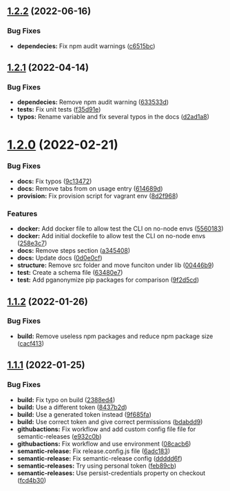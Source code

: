 ## [1.2.2](https://github.com/rebelstackio/pgfilter/compare/v1.2.1...v1.2.2) (2022-06-16)


### Bug Fixes

* **dependecies:** Fix npm audit warnings ([c6515bc](https://github.com/rebelstackio/pgfilter/commit/c6515bc3ceea2984edcdcf2181464995660a1501))

## [1.2.1](https://github.com/rebelstackio/pgfilter/compare/v1.2.0...v1.2.1) (2022-04-14)


### Bug Fixes

* **dependecies:** Remove npm audit warning ([633533d](https://github.com/rebelstackio/pgfilter/commit/633533d02c399ed0c0b29313facdaf498884d04e))
* **tests:** Fix unit tests ([f35d91e](https://github.com/rebelstackio/pgfilter/commit/f35d91e8596be16ca97cb14d8bf4c1503e7dfed4))
* **typos:** Rename variable and fix several typos in the docs ([d2ad1a8](https://github.com/rebelstackio/pgfilter/commit/d2ad1a8acd9933e3778c8066952f64b7b7ab1e91))

# [1.2.0](https://github.com/rebelstackio/pgfilter/compare/v1.1.2...v1.2.0) (2022-02-21)


### Bug Fixes

* **docs:** Fix typos ([9c13472](https://github.com/rebelstackio/pgfilter/commit/9c134720820f24bfcdf1ab093c8bb269b3706de6))
* **docs:** Remove tabs from on usage entry ([614689d](https://github.com/rebelstackio/pgfilter/commit/614689dce5402cd5c776d4f8b33b66a25f37082c))
* **provision:** Fix provision script for vagrant env ([8d2f968](https://github.com/rebelstackio/pgfilter/commit/8d2f968e81b66dfcabe26e284271e3b54d197c40))


### Features

* **docker:** Add docker file to allow test the CLI on no-node envs ([5560183](https://github.com/rebelstackio/pgfilter/commit/5560183ea01def413cfa4524233933d506b958cf))
* **docker:** Add initial dockefile to allow test the CLI on no-node envs ([258e3c7](https://github.com/rebelstackio/pgfilter/commit/258e3c7f4e49ca7ae0dc7066f9916808ccf44907))
* **docs:** Remove steps section ([a345408](https://github.com/rebelstackio/pgfilter/commit/a345408bf6f8168a2cb0b8265db27cca6702e9b0))
* **docs:** Update docs ([0d0e0cf](https://github.com/rebelstackio/pgfilter/commit/0d0e0cfd0555f57383f6af04ec3da571fc767e13))
* **structure:** Remove src folder and move funciton under lib ([00446b9](https://github.com/rebelstackio/pgfilter/commit/00446b99b38ae32457527baa5ebf85e3d4b055c6))
* **test:**  Create a schema file ([63480e7](https://github.com/rebelstackio/pgfilter/commit/63480e7e3f0df36ef08598bcceaa5aa346541998))
* **test:** Add pganonymize pip packages for comparison ([9f2d5cd](https://github.com/rebelstackio/pgfilter/commit/9f2d5cd4d89db57289e34731eade56024445f304))

## [1.1.2](https://github.com/rebelstackio/pgfilter/compare/v1.1.1...v1.1.2) (2022-01-26)


### Bug Fixes

* **build:** Remove useless npm packages and reduce npm package size ([cacf413](https://github.com/rebelstackio/pgfilter/commit/cacf41312a8d465e794dc0bb52421fe32568b594))

## [1.1.1](https://github.com/rebelstackio/pgfilter/compare/v1.1.0...v1.1.1) (2022-01-25)


### Bug Fixes

* **build:** Fix typo on build ([2388ed4](https://github.com/rebelstackio/pgfilter/commit/2388ed472576ea610e0e5cde79c3150addf9e7eb))
* **build:** Use a different token ([8437b2d](https://github.com/rebelstackio/pgfilter/commit/8437b2df67634685bb5334140c0793983287a87b))
* **build:** Use a generated token instead ([9f685fa](https://github.com/rebelstackio/pgfilter/commit/9f685fa280c56a2e6fcd25f4b9320d06b0830ab7))
* **build:** Use correct token and give correct permissions ([bdabdd9](https://github.com/rebelstackio/pgfilter/commit/bdabdd98ab3de6b30461f60d0ff5484908ac4d8e))
* **githubactions:** Fix workflow and add custom config file file for semantic-releases ([e932c0b](https://github.com/rebelstackio/pgfilter/commit/e932c0ba3b4b189ea9b4a05d15f13de27a1e27d3))
* **githubactions:** Fix workflow and use environment ([08cacb6](https://github.com/rebelstackio/pgfilter/commit/08cacb6aa9b84f926dc1ceba0335a916be574c32))
* **semantic-release:** Fix release.config.js file ([6adc183](https://github.com/rebelstackio/pgfilter/commit/6adc183540fc192c301ed28f916f39d7629b1dce))
* **semantic-release:** Fix semantic-release config ([ddddd6f](https://github.com/rebelstackio/pgfilter/commit/ddddd6ffb12de83c909dc883ccad2e8007189566))
* **semantic-releases:** Try using personal token ([feb89cb](https://github.com/rebelstackio/pgfilter/commit/feb89cb7b993400b9eb5bc40846d1b9c216d9f44))
* **semantic-releases:** Use persist-credentials property on checkout ([fcd4b30](https://github.com/rebelstackio/pgfilter/commit/fcd4b30ebce1380df3a0e2074077899f85aa41c0))
